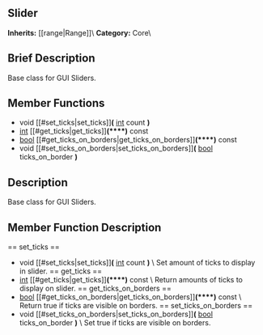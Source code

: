 ##  Slider  
**Inherits:** [[range|Range]]\\
**Category:** Core\\
##  Brief Description  
Base class for GUI Sliders.
##  Member Functions 
  * void [[#set_ticks|set_ticks]]**(** [int](class_int) count **)**
  * [int](class_int) [[#get_ticks|get_ticks]]**(****)** const
  * [bool](class_bool) [[#get_ticks_on_borders|get_ticks_on_borders]]**(****)** const
  * void [[#set_ticks_on_borders|set_ticks_on_borders]]**(** [bool](class_bool) ticks_on_border **)**
##  Description  
Base class for GUI Sliders.
##  Member Function Description  
==  set_ticks  ==
  * void [[#set_ticks|set_ticks]]**(** [int](class_int) count **)**
\\
Set amount of ticks to display in slider.
==  get_ticks  ==
  * [int](class_int) [[#get_ticks|get_ticks]]**(****)** const
\\
Return amounts of ticks to display on slider.
==  get_ticks_on_borders  ==
  * [bool](class_bool) [[#get_ticks_on_borders|get_ticks_on_borders]]**(****)** const
\\
Return true if ticks are visible on borders.
==  set_ticks_on_borders  ==
  * void [[#set_ticks_on_borders|set_ticks_on_borders]]**(** [bool](class_bool) ticks_on_border **)**
\\
Set true if ticks are visible on borders.
